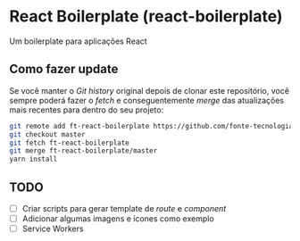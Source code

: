 # React Boilerplate (react-boilerplate)

Um boilerplate para aplicações React

## Como fazer update

Se você manter o _Git history_ original depois de clonar este repositório, você sempre poderá fazer o _fetch_ e conseguentemente _merge_ das atualizações mais recentes para dentro do seu projeto:

```bash
git remote add ft-react-boilerplate https://github.com/fonte-tecnologia/react-boilerplate.git
git checkout master
git fetch ft-react-boilerplate
git merge ft-react-boilerplate/master
yarn install
```

## TODO

- [ ] Criar scripts para gerar template de _route_ e _component_
- [ ] Adicionar algumas imagens e ícones como exemplo
- [ ] Service Workers

